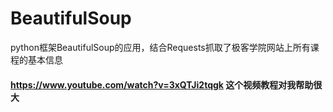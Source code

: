 # BeautifulSoup
python框架BeautifulSoup的应用，结合Requests抓取了极客学院网站上所有课程的基本信息
#### https://www.youtube.com/watch?v=3xQTJi2tqgk  这个视频教程对我帮助很大
